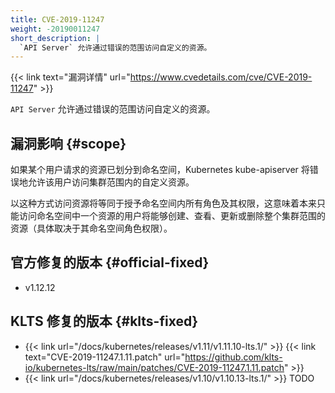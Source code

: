 ```yaml
---
title: CVE-2019-11247
weight: -20190011247
short_description: |
  `API Server` 允许通过错误的范围访问自定义的资源。
---
```


{{< link text="漏洞详情" url="https://www.cvedetails.com/cve/CVE-2019-11247" >}}

`API Server` 允许通过错误的范围访问自定义的资源。

## 漏洞影响 {#scope}

如果某个用户请求的资源已划分到命名空间，Kubernetes kube-apiserver 将错误地允许该用户访问集群范围内的自定义资源。


以这种方式访问资源将等同于授予命名空间内所有角色及其权限，这意味着本来只能访问命名空间中一个资源的用户将能够创建、查看、更新或删除整个集群范围的资源（具体取决于其命名空间角色权限）。

## 官方修复的版本 {#official-fixed}

- v1.12.12

## KLTS 修复的版本 {#klts-fixed}

- {{< link url="/docs/kubernetes/releases/v1.11/v1.11.10-lts.1/" >}} {{< link text="CVE-2019-11247.1.11.patch" url="https://github.com/klts-io/kubernetes-lts/raw/main/patches/CVE-2019-11247.1.11.patch" >}}
- {{< link url="/docs/kubernetes/releases/v1.10/v1.10.13-lts.1/" >}} TODO
